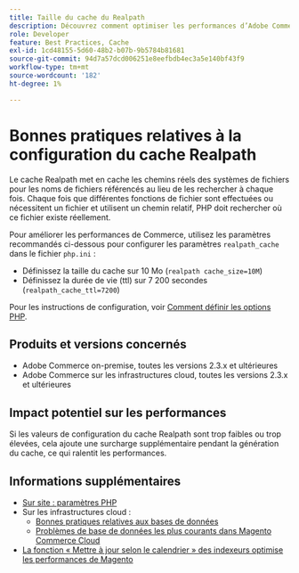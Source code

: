 ```yaml
---
title: Taille du cache du Realpath
description: Découvrez comment optimiser les performances d’Adobe Commerce en mettant à jour la configuration du cache de chemin de lecture PHP pour utiliser les paramètres recommandés.
role: Developer
feature: Best Practices, Cache
exl-id: 1cd48155-5d60-48b2-b07b-9b5784b81681
source-git-commit: 94d7a57dcd006251e8eefbdb4ec3a5e140bf43f9
workflow-type: tm+mt
source-wordcount: '182'
ht-degree: 1%

---
```


# Bonnes pratiques relatives à la configuration du cache Realpath

Le cache Realpath met en cache les chemins réels des systèmes de fichiers pour les noms de fichiers référencés au lieu de les rechercher à chaque fois. Chaque fois que différentes fonctions de fichier sont effectuées ou nécessitent un fichier et utilisent un chemin relatif, PHP doit rechercher où ce fichier existe réellement.

Pour améliorer les performances de Commerce, utilisez les paramètres recommandés ci-dessous pour configurer les paramètres `realpath_cache` dans le fichier `php.ini` :

- Définissez la taille du cache sur 10 Mo (`realpath cache_size=10M`)
- Définissez la durée de vie (ttl) sur 7 200 secondes (`realpath_cache_ttl=7200`)

Pour les instructions de configuration, voir [Comment définir les options PHP](../../../installation/prerequisites/php-settings.md#how-to-set-php-options).

## Produits et versions concernés

- Adobe Commerce on-premise, toutes les versions 2.3.x et ultérieures
- Adobe Commerce sur les infrastructures cloud, toutes les versions 2.3.x et ultérieures

## Impact potentiel sur les performances

Si les valeurs de configuration du cache Realpath sont trop faibles ou trop élevées, cela ajoute une surcharge supplémentaire pendant la génération du cache, ce qui ralentit les performances.

## Informations supplémentaires

- [Sur site : paramètres PHP](../../../performance/software.md#php-settings)
- Sur les infrastructures cloud :
   - [Bonnes pratiques relatives aux bases de données](database-on-cloud.md)
   - [Problèmes de base de données les plus courants dans Magento Commerce Cloud](../maintenance/resolve-database-performance-issues.md)
- [La fonction « Mettre à jour selon le calendrier » des indexeurs optimise les performances de Magento](../maintenance/indexer-configuration.md)
